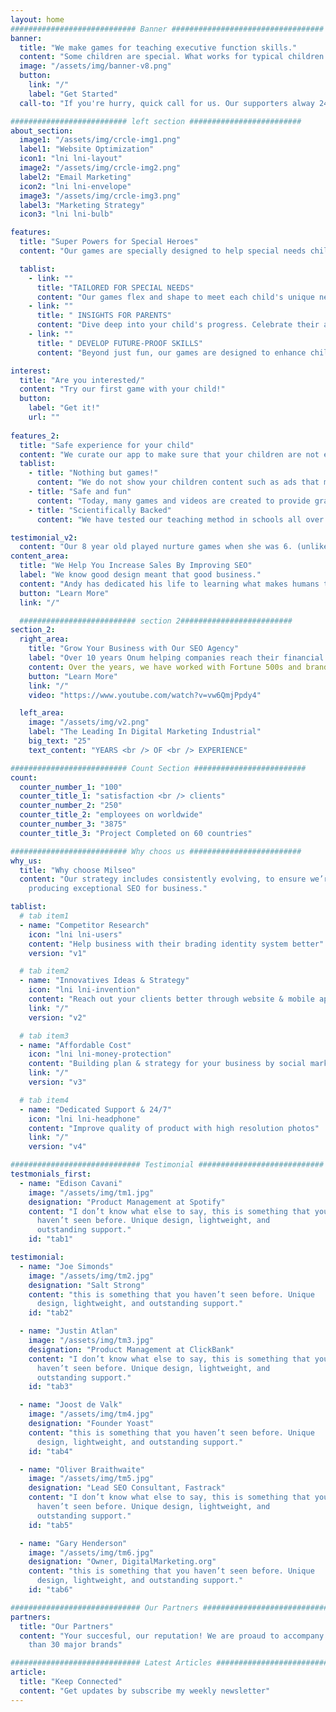 ```yaml
---
layout: home
############################ Banner ##################################
banner:
  title: "We make games for teaching executive function skills."
  content: "Some children are special. What works for typical children does not work for them. What they need is also special. Special learning tools for special children is what we do."
  image: "/assets/img/banner-v8.png"
  button:
    link: "/"
    label: "Get Started"
  call-to: "If you're hurry, quick call for us. Our supporters alway 24/7 and will help you asap"

########################## left section #########################
about_section:
  image1: "/assets/img/crcle-img1.png"
  label1: "Website Optimization"
  icon1: "lni lni-layout"
  image2: "/assets/img/crcle-img2.png"
  label2: "Email Marketing"
  icon2: "lni lni-envelope"
  image3: "/assets/img/crcle-img3.png"
  label3: "Marketing Strategy"
  icon3: "lni lni-bulb"

features:
  title: "Super Powers for Special Heroes"
  content: "Our games are specially designed to help special needs children shine brighter! We make learning both fun and super effective for them! 😄"

  tablist:
    - link: ""
      title: "TAILORED FOR SPECIAL NEEDS"
      content: "Our games flex and shape to meet each child's unique needs, ensuring that special needs children are given a comforting yet challenging learning experience. 🌟"
    - link: ""
      title: " INSIGHTS FOR PARENTS"
      content: "Dive deep into your child's progress. Celebrate their achievements and identify areas that can further boost their confidence. 🎉"
    - link: ""
      title: " DEVELOP FUTURE-PROOF SKILLS"
      content: "Beyond just fun, our games are designed to enhance children's working memory and executive function skills-critical abilities that prepare them for future academic and life challenges. 🧠"

interest:
  title: "Are you interested/"
  content: "Try our first game with your child!"
  button: 
    label: "Get it!"
    url: ""
 
features_2:
  title: "Safe experience for your child"
  content: "We curate our app to make sure that your children are not exposed to harmful content."
  tablist:
    - title: "Nothing but games!"
      content: "We do not show your children content such as ads that may lead to harmful neurological developments."
    - title: "Safe and fun"
      content: "Today, many games and videos are created to provide gratification to promote addictive behavior. We rely on pure fun and curiosity to attract your child's attention."
    - title: "Scientifically Backed"
      content: "We have tested our teaching method in schools all over the world. Our mobile app instills the same principal with a self learning and digital approach."

testimonial_v2: 
  content: "Our 8 year old played nurture games when she was 6. (unlike her brother) she is very good at mathematics and reading. "
content_area:
  title: "We Help You Increase Sales By Improving SEO"
  label: "We know good design meant that good business."
  content: "Andy has dedicated his life to learning what makes humans tick. He studies, researches and reads everything hecan, and shares his findings with his clients. His philosophy is to learn, test, analyse, improve and re-test. His motto is stay agile, so you are best positioned to respond quickly and effectively to market forces."
  button: "Learn More"
  link: "/"

  ########################## section 2#########################
section_2:
  right_area:
    title: "Grow Your Business with Our SEO Agency"
    label: "Over 10 years Onum helping companies reach their financial and branding goals"
    content: Over the years, we have worked with Fortune 500s and brand-new startups.. We help ambitious businesses like yours generate more profits by building awareness, driving web traffic, connecting with customers, and growing overall sales. Give us a call."
    button: "Learn More"
    link: "/"
    video: "https://www.youtube.com/watch?v=vw6QmjPpdy4"

  left_area:
    image: "/assets/img/v2.png"
    label: "The Leading In Digital Marketing Industrial"
    big_text: "25"
    text_content: "YEARS <br /> OF <br /> EXPERIENCE"

########################## Count Section #########################
count:
  counter_number_1: "100"
  counter_title_1: "satisfaction <br /> clients"
  counter_number_2: "250"
  counter_title_2: "employees on worldwide"
  counter_number_3: "3875"
  counter_title_3: "Project Completed on 60 countries"

########################## Why choos us #########################
why_us:
  title: "Why choose Milseo"
  content: "Our strategy includes consistently evolving, to ensure we’re
    producing exceptional SEO for business."

tablist:
  # tab item1
  - name: "Competitor Research"
    icon: "lni lni-users"
    content: "Help business with their brading identity system better"
    version: "v1"

  # tab item2
  - name: "Innovatives Ideas & Strategy"
    icon: "lni lni-invention"
    content: "Reach out your clients better through website & mobile app"
    link: "/"
    version: "v2"

  # tab item3
  - name: "Affordable Cost"
    icon: "lni lni-money-protection"
    content: "Building plan & strategy for your business by social marketing"
    link: "/"
    version: "v3"

  # tab item4
  - name: "Dedicated Support & 24/7"
    icon: "lni lni-headphone"
    content: "Improve quality of product with high resolution photos"
    link: "/"
    version: "v4"

############################# Testimonial ############################
testmonials_first:
  - name: "Edison Cavani"
    image: "/assets/img/tm1.jpg"
    designation: "Product Management at Spotify"
    content: "I don’t know what else to say, this is something that you
      haven’t seen before. Unique design, lightweight, and
      outstanding support."
    id: "tab1"

testimonial:
  - name: "Joe Simonds"
    image: "/assets/img/tm2.jpg"
    designation: "Salt Strong"
    content: "this is something that you haven’t seen before. Unique
      design, lightweight, and outstanding support."
    id: "tab2"

  - name: "Justin Atlan"
    image: "/assets/img/tm3.jpg"
    designation: "Product Management at ClickBank"
    content: "I don’t know what else to say, this is something that you
      haven’t seen before. Unique design, lightweight, and
      outstanding support."
    id: "tab3"

  - name: "Joost de Valk"
    image: "/assets/img/tm4.jpg"
    designation: "Founder Yoast"
    content: "this is something that you haven’t seen before. Unique
      design, lightweight, and outstanding support."
    id: "tab4"

  - name: "Oliver Braithwaite"
    image: "/assets/img/tm5.jpg"
    designation: "Lead SEO Consultant, Fastrack"
    content: "I don’t know what else to say, this is something that you
      haven’t seen before. Unique design, lightweight, and
      outstanding support."
    id: "tab5"

  - name: "Gary Henderson"
    image: "/assets/img/tm6.jpg"
    designation: "Owner, DigitalMarketing.org"
    content: "this is something that you haven’t seen before. Unique
      design, lightweight, and outstanding support."
    id: "tab6"

############################# Our Partners ############################
partners:
  title: "Our Partners"
  content: "Your succesful, our reputation! We are proaud to accompany more
    than 30 major brands"

############################# Latest Articles ############################
article:
  title: "Keep Connected"
  content: "Get updates by subscribe my weekly newsletter"
---
```

